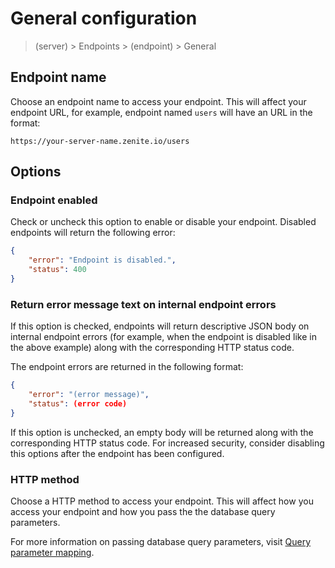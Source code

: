 # General configuration

> (server) > Endpoints > (endpoint) > General

## Endpoint name

Choose an endpoint name to access your endpoint. This will affect your endpoint URL, for example, endpoint named `users` will have an URL in the format:

```
https://your-server-name.zenite.io/users
```

## Options

### Endpoint enabled

Check or uncheck this option to enable or disable your endpoint. Disabled endpoints will return the following error:

```json
{
    "error": "Endpoint is disabled.",
    "status": 400
}
```

### Return error message text on internal endpoint errors

If this option is checked, endpoints will return descriptive JSON body on internal endpoint errors (for example, when the endpoint is disabled like in the above example) along with the corresponding HTTP status code.

The endpoint errors are returned in the following format:

```json
{
    "error": "(error message)",
    "status": (error code)
}
```

If this option is unchecked, an empty body will be returned along with the corresponding HTTP status code. For increased security, consider disabling this options after the endpoint has been configured.

### HTTP method

Choose a HTTP method to access your endpoint. This will affect how you access your endpoint and how you pass the the database query parameters.

For more information on passing database query parameters, visit [Query parameter mapping](endpoints/mapping.md).